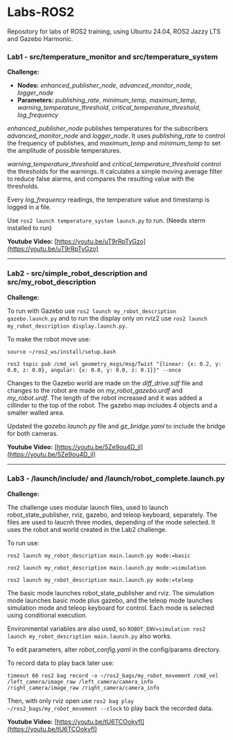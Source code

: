 # Labs-ROS2
Repository for labs of ROS2 training, using Ubuntu 24.04, ROS2 Jazzy LTS and Gazebo Harmonic.

### Lab1 - src/temperature_monitor and src/temperature_system

**Challenge:**

- **Nodes:** *enhanced_publisher_node*, *advanced_monitor_node*, *logger_node*
- **Parameters:** *publishing_rate*, *minimum_temp*, *maximum_temp*, *warning_temperature_threshold*, *critical_temperature_threshold*, *log_frequency*

*enhanced_publisher_node* publishes temperatures for the subscribers *advanced_monitor_node* and *logger_node*. It uses *publishing_rate* to control the frequency of publishes, and *maximum_temp* and *minimum_temp* to set the amplitude of possible temperatures.

*warning_temperature_threshold* and *critical_temperature_threshold* control the thresholds for the warnings. It calculates a simple moving average filter to reduce false alarms, and compares the resulting value with the thresholds.

Every *log_frequency* readings, the temperature value and timestamp is logged in a file.

Use ```ros2 launch temperature_system launch.py``` to run. (Needs xterm installed to run)

**Youtube Video:** [https://youtu.be/uT9rRpTyGzo](https://youtu.be/uT9rRpTyGzo)

---

### Lab2 - src/simple_robot_description and src/my_robot_description

**Challenge:**

To run with Gazebo use ```ros2 launch my_robot_description gazebo.launch.py``` and to run the display only on rviz2 use ```ros2 launch my_robot_description display.launch.py```.

To make the robot move use: 

``` source ~/ros2_ws/install/setup.bash ```

```ros2 topic pub /cmd_vel geometry_msgs/msg/Twist "{linear: {x: 0.2, y: 0.0, z: 0.0}, angular: {x: 0.0, y: 0.0, z: 0.1}}" --once ``` 

Changes to the Gazebo world are made on the *diff_drive.sdf* file and changes to the robot are made on *my_robot_gazebo.urdf* and *my_robot.urdf*. The length of the robot increased and it was added a cillinder to the top of the robot. The gazebo map includes 4 objects and a smaller walled area.

Updated the *gazebo.launch.py* file and *gz_bridge.yaml* to include the bridge for both cameras.

**Youtube Video:**  [https://youtu.be/5Ze9ou4D_iI](https://youtu.be/5Ze9ou4D_iI)

---

### Lab3 - /launch/include/ and /launch/robot_complete.launch.py

**Challenge:**

The challenge uses modular launch files, used to launch robot_state_publisher, rviz, gazebo, and teleop keyboard, separately. The files are used to laucnh three modes, depending of the mode selected. It uses the robot and world created in the Lab2 challenge.

To run use: 

```ros2 launch my_robot_description main.launch.py mode:=basic```

```ros2 launch my_robot_description main.launch.py mode:=simulation```

```ros2 launch my_robot_description main.launch.py mode:=teleop```

The basic mode launches robot_state_publisher and rviz. The simulation mode launches basic mode plus gazebo, and the teleop mode launches simulation mode and teleop keyboard for control. Each mode is selected using conditional execution.

Environmental variables are also used, so ```ROBOT_ENV=simulation ros2 launch my_robot_description main.launch.py``` also works.

To edit parameters, alter *robot_config.yaml* in the config/params directory.

To record data to play back later use: 

```timeout 60 ros2 bag record -o ~/ros2_bags/my_robot_movement /cmd_vel /left_camera/image_raw /left_camera/camera_info /right_camera/image_raw /right_camera/camera_info```

Then, with only rviz open use ```ros2 bag play ~/ros2_bags/my_robot_movement --clock``` to play back the recorded data.

**Youtube Video:**  [https://youtu.be/tU6TCOokyfI](https://youtu.be/tU6TCOokyfI)